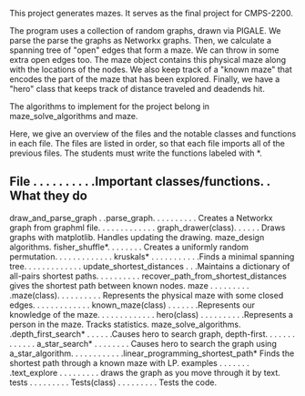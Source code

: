 This project generates mazes. It serves as the final project for CMPS-2200.

The program uses a collection of random graphs, drawn via PIGALE.
We parse the parse the graphs as Networkx graphs.
Then, we calculate a spanning tree of "open" edges that form a maze. We can throw in some extra open edges too.
The maze object contains this physical maze along with the locations of the nodes.
We also keep track of a "known maze" that encodes the part of the maze that has been explored.
Finally, we have a "hero" class that keeps track of distance traveled and deadends hit.

The algorithms to implement for the project belong in maze_solve_algorithms and maze.

Here, we give an overview of the files and the notable classes and functions in each file. The files are listed in order, so that each file imports all of the previous files. The students must write the functions labeled with *.

File . . . . . . . . . .Important classes/functions. . What they do
--------------
draw_and_parse_graph . .parse_graph. . . . . . . . . . Creates a Networkx graph from graphml file.
. . . . . . . . . . . . graph_drawer(class). . . . . . Draws graphs with matplotlib. Handles updating the drawing.
maze_design algorithms. fisher_shuffle*. . . . . . . . Creates a uniformly random permutation.
. . . . . . . . . . . . kruskals* . . . . . . . . . . .Finds a minimal spanning tree.
. . . . . . . . . . . . update_shortest_distances . . .Maintains a dictionary of all-pairs shortest paths.
. . . . . . . . . recover_path_from_shortest_distances gives the shortest path between known nodes.
maze . . . . . . . . . .maze(class). . . . . . . . . . Represents the physical maze with some closed edges.
. . . . . . . . . . . . known_maze(class) . . . . . . .Represents our knowledge of the maze.
. . . . . . . . . . . . hero(class) . . . . . . . . . .Represents a person in the maze. Tracks statistics.
maze_solve_algorithms. .depth_first_search* . . . . . .Causes hero to search graph, depth-first.
. . . . . . . . . . . . a_star_search* . . . . . . . . Causes hero to search the graph using a_star_algorithm.
. . . . . . . . . . .linear_programming_shortest_path* Finds the shortest path through a known maze with LP.
examples . . . . . . . .text_explore . . . . . . . . . draws the graph as you move through it by text.
tests . . . . . . . . . Tests(class) . . . . . . . . . Tests the code.